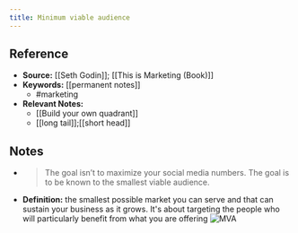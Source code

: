 ```yaml
---
title: Minimum viable audience
---
```

## Reference
- **Source:** [[Seth Godin]]; [[This is Marketing (Book)]]
- **Keywords:** [[permanent notes]]
	- #marketing
- **Relevant Notes:**
	- [[Build your own quadrant]]
	- [[long tail]];[[short head]]
## Notes
- > The goal isn’t to maximize your social media numbers. The goal is to be known to the smallest viable audience.
- **Definition:** the smallest possible market you can serve and that can sustain your business as it grows. It's about targeting the people who will particularly benefit from what you are offering
![MVA](https://guerric.co.uk/wp-content/uploads/2018/12/minimum-viable-audience-definition.png)